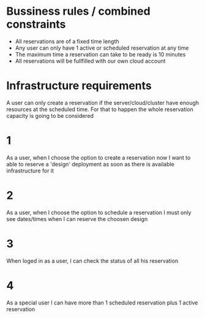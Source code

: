 # Bussiness rules / combined constraints

- All reservations are of a fixed time length
- Any user can only have 1 active or scheduled reservation at any time
- The maximum time a reservation can take to be ready is 10 minutes
- All reservations will be fullfilled with our own cloud account

# Infrastructure requirements

A user can only create a reservation if the server/cloud/cluster have enough
resources at the scheduled time. For that to happen the whole reservation
capacity is going to be considered

# 1

As a user, when I choose the option to create a reservation now
I want to able to reserve a 'design' deployment as soon as there is
available infrastructure for it

# 2

As a user, when I choose the option to schedule a reservation
I must only see dates/times when I can reserve the choosen design

# 3

When loged in as a user, I can check the status of all his reservation

# 4

As a special user I can have more than 1 scheduled reservation plus
1 active reservation
